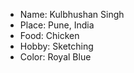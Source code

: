 * Name: Kulbhushan Singh  
* Place: Pune, India  
* Food: Chicken  
* Hobby: Sketching  
* Color: Royal Blue
